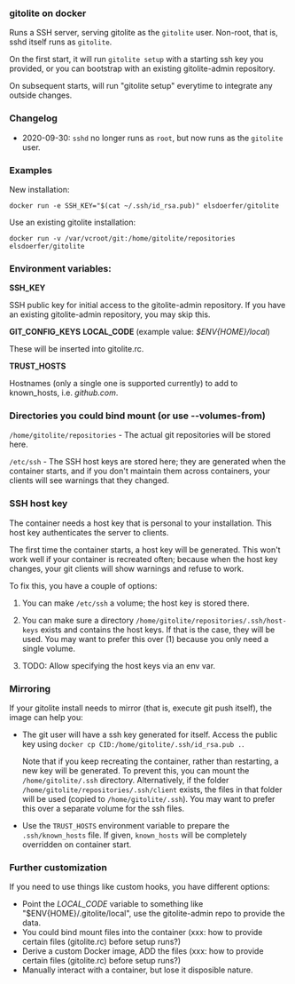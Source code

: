 ### gitolite on docker

Runs a SSH server, serving gitolite as the `gitolite` user. Non-root, that is, sshd
itself runs as `gitolite`.

On the first start, it will run `gitolite setup` with a starting ssh key
you provided, or you can bootstrap with an existing gitolite-admin repository.

On subsequent starts, will run "gitolite setup" everytime to integrate any
outside changes.


### Changelog

- 2020-09-30: `sshd` no longer runs as `root`, but now runs as the `gitolite` user.


### Examples

New installation:

    docker run -e SSH_KEY="$(cat ~/.ssh/id_rsa.pub)" elsdoerfer/gitolite

Use an existing gitolite installation:

    docker run -v /var/vcroot/git:/home/gitolite/repositories elsdoerfer/gitolite


### Environment variables:

**SSH_KEY**

SSH public key for initial access to the gitolite-admin repository. If you
have an existing gitolite-admin repository, you may skip this.

**GIT_CONFIG_KEYS**
**LOCAL_CODE** (example value: *$ENV{HOME}/local*)

These will be inserted into gitolite.rc.

**TRUST_HOSTS**

Hostnames (only a single one is supported currently) to add to known_hosts, i.e. *github.com*.


### Directories you could bind mount (or use --volumes-from)

`/home/gitolite/repositories` - The actual git repositories will be stored here.

`/etc/ssh` - The SSH host keys are stored here; they are generated when the container starts,
  and if you don't maintain them across containers, your clients will see warnings
  that they changed.


### SSH host key

The container needs a host key that is personal to your installation. This
host key authenticates the server to clients.

The first time the container starts, a host key will be generated. This won't
work well if your container is recreated often; because when the host key
changes, your git clients will show warnings and refuse to work.

To fix this, you have a couple of options:

1) You can make `/etc/ssh` a volume; the host key is stored there.

2) You can make sure a directory `/home/gitolite/repositories/.ssh/host-keys`
   exists and contains the host keys. If that is the case, they will be used.
   You may want to prefer this over (1) because you only need a single volume.

3) TODO: Allow specifying the host keys via an env var.


### Mirroring

If your gitolite install needs to mirror (that is, execute git push itself), the
image can help you:

* The git user will have a ssh key generated for itself. Access the public key
  using `docker cp CID:/home/gitolite/.ssh/id_rsa.pub .`.

  Note that if you keep recreating the container, rather than restarting, a new
  key will be generated. To prevent this, you can mount the  `/home/gitolite/.ssh`
  directory. Alternatively, if the folder `/home/gitolite/repositories/.ssh/client`
  exists, the files in that folder will be used (copied to `/home/gitolite/.ssh`).
  You may want to prefer this over a separate volume for the ssh files.

* Use the `TRUST_HOSTS` environment variable to prepare the
  `.ssh/known_hosts` file. If given, `known_hosts` will be completely overridden
  on container start.


### Further customization

If you need to use things like custom hooks, you have different options:

* Point the *LOCAL_CODE* variable to something like "$ENV{HOME}/.gitolite/local", use the gitolite-admin repo to provide the data.
* You could bind mount files into the container (xxx: how to provide certain files (gitolite.rc) before setup runs?)
* Derive a custom Docker image, ADD the files (xxx: how to provide certain files (gitolite.rc) before setup runs?)
* Manually interact with a container, but lose it disposible nature.
